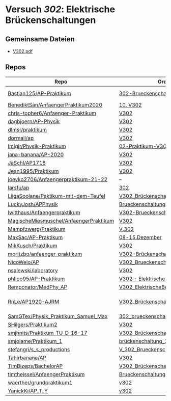 # Versuch *302*: Elektrische Brückenschaltungen

## Gemeinsame Dateien
- [V302.pdf](https://docs.google.com/viewer?url=https://raw.githubusercontent.com/Bastian125/AP-Praktikum/master/302-Brueckenschaltung/V302.pdf)

## Repos

|                                          Repo                                          |                                                                        Ordner                                                                        |                                                                                                                                                                              PDFs                                                                                                                                                                              |
|----------------------------------------------------------------------------------------|------------------------------------------------------------------------------------------------------------------------------------------------------|----------------------------------------------------------------------------------------------------------------------------------------------------------------------------------------------------------------------------------------------------------------------------------------------------------------------------------------------------------------|
|[Bastian125/AP-Praktikum](../repo/Bastian125/AP-Praktikum)                              |[302-Brueckenschaltung](https://github.com/Bastian125/AP-Praktikum/tree/master/302-Brueckenschaltung)                                                 |[302 - Brückenschaltung.pdf](https://docs.google.com/viewer?url=https://raw.githubusercontent.com/Bastian125/AP-Praktikum/master/Versuche/302%20-%20Br%C3%BCckenschaltung.pdf)                                                                                                                                                                                  |
|[BenediktSan/AnfaengerPraktikum2020](../repo/BenediktSan/AnfaengerPraktikum2020)        |[10. V302](https://github.com/BenediktSan/AnfaengerPraktikum2020/tree/main/Versuche%20Semester%20IV/10.%20V302)                                       |[V302.pdf](https://docs.google.com/viewer?url=https://raw.githubusercontent.com/BenediktSan/AnfaengerPraktikum2020/main/Versuche%20Semester%20IV/10.%20V302/V302.pdf)                                                                                                                                                                                           |
|[chris-topher6/Anfaenger-Praktikum](../repo/chris-topher6/Anfaenger-Praktikum)          |[V302](https://github.com/chris-topher6/Anfaenger-Praktikum/tree/master/V302)                                                                         |[main.pdf](https://docs.google.com/viewer?url=https://raw.githubusercontent.com/NicoWeio/awesome-ap-pdfs/main/chris-topher6%E2%88%95Anfaenger-Praktikum/302/main.pdf) \*                                                                                                                                                                                        |
|[dagbjoern/AP-Physik](../repo/dagbjoern/AP-Physik)                                      |[V302](https://github.com/dagbjoern/AP-Physik/tree/master/V302)                                                                                       |–                                                                                                                                                                                                                                                                                                                                                               |
|[dlmsr/praktikum](../repo/dlmsr/praktikum)                                              |[V302](https://github.com/dlmsr/praktikum/tree/master/V302)                                                                                           |–                                                                                                                                                                                                                                                                                                                                                               |
|[dormail/ap](../repo/dormail/ap)                                                        |[V302](https://github.com/dormail/ap/tree/main/V302)                                                                                                  |[main.pdf](https://docs.google.com/viewer?url=https://raw.githubusercontent.com/NicoWeio/awesome-ap-pdfs/main/dormail%E2%88%95ap/302/main.pdf) \*                                                                                                                                                                                                               |
|[Imigir/Physik-Praktikum](../repo/Imigir/Physik-Praktikum)                              |[02-Praktikum-V302](https://github.com/Imigir/Physik-Praktikum/tree/master/02-Praktikum-V302)                                                         |[Praktikum-V302.pdf](https://docs.google.com/viewer?url=https://raw.githubusercontent.com/Imigir/Physik-Praktikum/master/02-Praktikum-V302/Praktikum-V302.pdf)                                                                                                                                                                                                  |
|[jana-banana/AP-2020](../repo/jana-banana/AP-2020)                                      |[V302](https://github.com/jana-banana/AP-2020/tree/main/we%20did%20that/V302)                                                                         |[main.pdf](https://docs.google.com/viewer?url=https://raw.githubusercontent.com/NicoWeio/awesome-ap-pdfs/main/jana-banana%E2%88%95AP-2020/302/main.pdf) \*                                                                                                                                                                                                      |
|[JaSchl/AP1718](../repo/JaSchl/AP1718)                                                  |[V302](https://github.com/JaSchl/AP1718/tree/master/V302)                                                                                             |[V302.pdf](https://docs.google.com/viewer?url=https://raw.githubusercontent.com/JaSchl/AP1718/master/V302/V302.pdf)                                                                                                                                                                                                                                             |
|[Jean1995/Praktikum](../repo/Jean1995/Praktikum)                                        |[V302](https://github.com/Jean1995/Praktikum/tree/master/V302)                                                                                        |[V302.pdf](https://docs.google.com/viewer?url=https://raw.githubusercontent.com/Jean1995/Praktikum/master/Protokolle_Fertig/V302.pdf)                                                                                                                                                                                                                           |
|[joeyko2706/Anfaengerpraktikum-21-22](../repo/joeyko2706/Anfaengerpraktikum-21-22)      |–                                                                                                                                                     |[v302.pdf](https://docs.google.com/viewer?url=https://raw.githubusercontent.com/joeyko2706/Anfaengerpraktikum-21-22/main/Protokolle/v302.pdf)                                                                                                                                                                                                                   |
|[larsfu/ap](../repo/larsfu/ap)                                                          |[302](https://github.com/larsfu/ap/tree/master/302)                                                                                                   |[main.pdf](https://docs.google.com/viewer?url=https://raw.githubusercontent.com/NicoWeio/awesome-ap-pdfs/main/larsfu%E2%88%95ap/302/main.pdf) \*                                                                                                                                                                                                                |
|[LiigaSoolane/Paktikum-mit-dem-Teufel](../repo/LiigaSoolane/Paktikum-mit-dem-Teufel)    |[V302_Brückenschaltungen](https://github.com/LiigaSoolane/Paktikum-mit-dem-Teufel/tree/main/V302_Br%C3%BCckenschaltungen)                             |[main.pdf](https://docs.google.com/viewer?url=https://raw.githubusercontent.com/NicoWeio/awesome-ap-pdfs/main/LiigaSoolane%E2%88%95Paktikum-mit-dem-Teufel/302/main.pdf) \*                                                                                                                                                                                     |
|[LuckyJosh/APPhysik](../repo/LuckyJosh/APPhysik)                                        |[Brueckenschaltungen[X]](https://github.com/LuckyJosh/APPhysik/tree/master/Brueckenschaltungen%5BX%5D)                                                |–                                                                                                                                                                                                                                                                                                                                                               |
|[lwitthaus/Anfaengerpraktikum](../repo/lwitthaus/Anfaengerpraktikum)                    |[V302-Brueckenschaltung](https://github.com/lwitthaus/Anfaengerpraktikum/tree/master/V302-Brueckenschaltung)                                          |–                                                                                                                                                                                                                                                                                                                                                               |
|[MagischeMiesmuschel/AnfaengerPraktikum](../repo/MagischeMiesmuschel/AnfaengerPraktikum)|[V302](https://github.com/MagischeMiesmuschel/AnfaengerPraktikum/tree/master/V302)                                                                    |–                                                                                                                                                                                                                                                                                                                                                               |
|[Mampfzwerg/Praktikum](../repo/Mampfzwerg/Praktikum)                                    |[V.302](https://github.com/Mampfzwerg/Praktikum/tree/master/V.302)                                                                                    |–                                                                                                                                                                                                                                                                                                                                                               |
|[MaxSac/AP-Praktikum](../repo/MaxSac/AP-Praktikum)                                      |[08-15.Dezember](https://github.com/MaxSac/AP-Praktikum/tree/master/08-15.Dezember)                                                                   |[main.pdf](https://docs.google.com/viewer?url=https://raw.githubusercontent.com/MaxSac/AP-Praktikum/master/08-15.Dezember/build/main.pdf)                                                                                                                                                                                                                       |
|[MikKusch/Praktikum](../repo/MikKusch/Praktikum)                                        |[V302](https://github.com/MikKusch/Praktikum/tree/master/V302)                                                                                        |–                                                                                                                                                                                                                                                                                                                                                               |
|[moritzbo/anfaenger_praktikum](../repo/moritzbo/anfaenger_praktikum)                    |[V302-Brückenschaltung](https://github.com/moritzbo/anfaenger_praktikum/tree/main/V302-Br%C3%BCckenschaltung)                                         |–                                                                                                                                                                                                                                                                                                                                                               |
|[NicoWeio/AP](../repo/NicoWeio/AP)                                                      |[V302_Brueckenschaltung](https://github.com/NicoWeio/AP/tree/gh-pages/V302_Brueckenschaltung)                                                         |[main.pdf](https://docs.google.com/viewer?url=https://raw.githubusercontent.com/NicoWeio/AP/gh-pages/V302_Brueckenschaltung/build/main.pdf)                                                                                                                                                                                                                     |
|[nsalewski/laboratory](../repo/nsalewski/laboratory)                                    |[V302](https://github.com/nsalewski/laboratory/tree/master/V302)                                                                                      |[main.pdf](https://docs.google.com/viewer?url=https://raw.githubusercontent.com/NicoWeio/awesome-ap-pdfs/main/nsalewski%E2%88%95laboratory/302/main.pdf) \*                                                                                                                                                                                                     |
|[phlipo95/AP-Praktikum](../repo/phlipo95/AP-Praktikum)                                  |[V302 - Elektrische Brückenschaltung](https://github.com/phlipo95/AP-Praktikum/tree/master/V302%20-%20Elektrische%20Br%C3%BCckenschaltung)            |[main.pdf](https://docs.google.com/viewer?url=https://raw.githubusercontent.com/NicoWeio/awesome-ap-pdfs/main/phlipo95%E2%88%95AP-Praktikum/302/main.pdf) \*                                                                                                                                                                                                    |
|[Remponator/MedPhy_AP](../repo/Remponator/MedPhy_AP)                                    |[V302_ElektrischeBrueckenschaltungen](https://github.com/Remponator/MedPhy_AP/tree/master/V302_ElektrischeBrueckenschaltungen)                        |[Main.pdf](https://docs.google.com/viewer?url=https://raw.githubusercontent.com/Remponator/MedPhy_AP/master/V302_ElektrischeBrueckenschaltungen/Main.pdf)                                                                                                                                                                                                       |
|[RnLe/AP1920-AJRM](../repo/RnLe/AP1920-AJRM)                                            |[V302_Brückenschaltungen](https://github.com/RnLe/AP1920-AJRM/tree/master/V302_Br%C3%BCckenschaltungen)                                               |[V302 Brückenschaltungen.pdf](https://docs.google.com/viewer?url=https://raw.githubusercontent.com/RnLe/AP1920-AJRM/master/V302_Br%C3%BCckenschaltungen/V302%20Br%C3%BCckenschaltungen.pdf)<br/>[V302Korrektur.pdf](https://docs.google.com/viewer?url=https://raw.githubusercontent.com/RnLe/AP1920-AJRM/master/V302_Br%C3%BCckenschaltungen/V302Korrektur.pdf)|
|[SamGTex/Physik_Praktikum_Samuel_Max](../repo/SamGTex/Physik_Praktikum_Samuel_Max)      |[302_brueckenschaltung](https://github.com/SamGTex/Physik_Praktikum_Samuel_Max/tree/master/302_brueckenschaltung)                                     |[main.pdf](https://docs.google.com/viewer?url=https://raw.githubusercontent.com/NicoWeio/awesome-ap-pdfs/main/SamGTex%E2%88%95Physik_Praktikum_Samuel_Max/302/main.pdf) \*                                                                                                                                                                                      |
|[SHilgers/Praktikum2](../repo/SHilgers/Praktikum2)                                      |[V302](https://github.com/SHilgers/Praktikum2/tree/master/V302)                                                                                       |–                                                                                                                                                                                                                                                                                                                                                               |
|[smjhnits/Praktikum_TU_D_16-17](../repo/smjhnits/Praktikum_TU_D_16-17)                  |[V302_Brückenschaltungen](https://github.com/smjhnits/Praktikum_TU_D_16-17/tree/master/Anf%C3%A4ngerpraktikum/Protokolle/V302_Br%C3%BCckenschaltungen)|[V302.pdf](https://docs.google.com/viewer?url=https://raw.githubusercontent.com/smjhnits/Praktikum_TU_D_16-17/master/Anf%C3%A4ngerpraktikum/Fertige%20Protokolle/V302.pdf)                                                                                                                                                                                      |
|[smjolame/Praktikum_1](../repo/smjolame/Praktikum_1)                                    |[brückenschaltung_302](https://github.com/smjolame/Praktikum_1/tree/master/br%C3%BCckenschaltung_302)                                                 |–                                                                                                                                                                                                                                                                                                                                                               |
|[stefangri/s_s_productions](../repo/stefangri/s_s_productions)                          |[V_302_Brueckenschaltung](https://github.com/stefangri/s_s_productions/tree/master/PHY341/V_302_Brueckenschaltung)                                    |–                                                                                                                                                                                                                                                                                                                                                               |
|[Tahirbanane/AP](../repo/Tahirbanane/AP)                                                |[V302](https://github.com/Tahirbanane/AP/tree/main/V302)                                                                                              |[main.pdf](https://docs.google.com/viewer?url=https://raw.githubusercontent.com/NicoWeio/awesome-ap-pdfs/main/Tahirbanane%E2%88%95AP/302/main.pdf) \*                                                                                                                                                                                                           |
|[TimBizeps/BachelorAP](../repo/TimBizeps/BachelorAP)                                    |[V302_Brückenschaltungen](https://github.com/TimBizeps/BachelorAP/tree/master/V302_Br%C3%BCckenschaltungen)                                           |[V302.pdf](https://docs.google.com/viewer?url=https://raw.githubusercontent.com/TimBizeps/BachelorAP/master/V302_Br%C3%BCckenschaltungen/V302.pdf)                                                                                                                                                                                                              |
|[timtheissel/AnfaengerPraktikum](../repo/timtheissel/AnfaengerPraktikum)                |[Brueckenschaltung](https://github.com/timtheissel/AnfaengerPraktikum/tree/main/Brueckenschaltung)                                                    |[V302.pdf](https://docs.google.com/viewer?url=https://raw.githubusercontent.com/timtheissel/AnfaengerPraktikum/main/Brueckenschaltung/V302.pdf)                                                                                                                                                                                                                 |
|[waerther/grundpraktikum1](../repo/waerther/grundpraktikum1)                            |[v302](https://github.com/waerther/grundpraktikum1/tree/main/v302)                                                                                    |–                                                                                                                                                                                                                                                                                                                                                               |
|[YanickKi/AP_T_Y](../repo/YanickKi/AP_T_Y)                                              |[v302](https://github.com/YanickKi/AP_T_Y/tree/main/v302)                                                                                             |[main.pdf](https://docs.google.com/viewer?url=https://raw.githubusercontent.com/NicoWeio/awesome-ap-pdfs/main/YanickKi%E2%88%95AP_T_Y/302/main.pdf) \*                                                                                                                                                                                                          |
